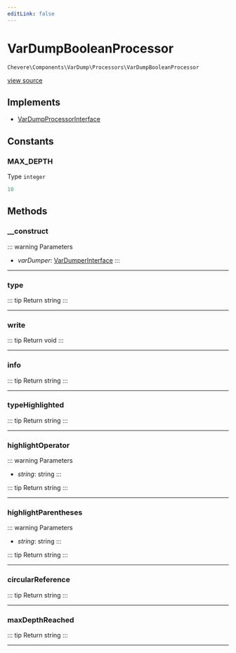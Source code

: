 ```yaml
---
editLink: false
---
```


# VarDumpBooleanProcessor

`Chevere\Components\VarDump\Processors\VarDumpBooleanProcessor`

[view source](https://github.com/chevere/chevere/blob/master/src/Chevere/Components/VarDump/Processors/VarDumpBooleanProcessor.php)

## Implements

- [VarDumpProcessorInterface](../../../Interfaces/VarDump/VarDumpProcessorInterface.md)

## Constants

### MAX_DEPTH

Type `integer`

```php
10
```

## Methods

### __construct

::: warning Parameters
- *varDumper*: [VarDumperInterface](../../../Interfaces/VarDump/VarDumperInterface.md)
:::

---

### type

::: tip Return
string
:::

---

### write

::: tip Return
void
:::

---

### info

::: tip Return
string
:::

---

### typeHighlighted

::: tip Return
string
:::

---

### highlightOperator

::: warning Parameters
- *string*: string
:::

::: tip Return
string
:::

---

### highlightParentheses

::: warning Parameters
- *string*: string
:::

::: tip Return
string
:::

---

### circularReference

::: tip Return
string
:::

---

### maxDepthReached

::: tip Return
string
:::

---
